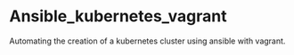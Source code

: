 # Ansible_kubernetes_vagrant
Automating the creation of a kubernetes cluster using ansible with vagrant.
